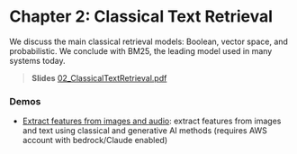 # Chapter 2: Classical Text Retrieval
We discuss the main classical retrieval models: Boolean, vector space, and probabilistic. We conclude with BM25, the leading model used in many systems today.

> **Slides**
> [02_ClassicalTextRetrieval.pdf](https://dmi.unibas.ch/fileadmin/user_upload/dmi/Studium/Computer_Science/Vorlesungen_HS23/Multimedia_Retrieval/HS25/02_ClassicalTextRetrieval.pdf)



### Demos

- [Extract features from images and audio](01-extract-features.ipynb): extract features from images and text using classical and generative AI methods (requires AWS account with bedrock/Claude enabled)



